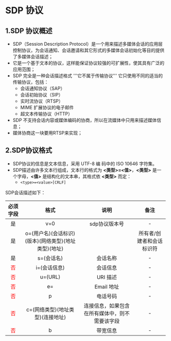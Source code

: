 # SDP 协议

## 1.SDP 协议概述

- SDP（Session Description Protocol）是一个用来描述多媒体会话的应用层控制协议，为会话通知、会话邀请和其它形式的多媒体会话初始化等目的提供了多媒体会话描述；
- 它是一个基于文本的协议，这样能保证协议较强的可扩展性，使其具有广泛的应用范围；
- SDP 完全是一种会话描述格式 '''它不属于传输协议''' 它只使用不同的适当的传输协议，包括：
  - 会话通知协议（SAP）
  - 会话初始协议（SIP）
  - 实时流协议（RTSP）
  - MIME 扩展协议的电子邮件
  - 超文本传输协议（HTTP）
- SDP 不支持会话内容或媒体编码的协商，所以在流媒体中只用来描述媒体信息；
- 媒体协商这一块要用RTSP来实现；

## 2.SDP协议格式

- SDP协议的信息是文本信息，采用 UTF-8 编 码中的 ISO 10646 字符集。
- SDP描述由许多文本行组成，文本行的格式为 **<类型>=<值>**，**<类型>** 是一个字母，**<值>** 是结构化的文本串，其格式依 **<类型>** 而定：
  - ```<type>=<value>[CRLF]```

SDP会话描述如下：

| 必须字段 | 格式 | 说明 | 备注 |
|:---:|:---:|:---:|:---:|
| 是 | v=0 | sdp协议版本号 | - |
| 是 | o=(用户名)(会话标识)(版本)(网络类型)(地址类型)(地址) |  | 所有者/创建者和会话标识符 |
| 是 | s=(会话名) | 会话名称 | - |
| <font color=#ff0000>否</font> | i=(会话信息) | 会话信息 | - |
| <font color=#ff0000>否</font> | u=(URL) | URI 描述 | - |
| <font color=#ff0000>否</font> | e= | Email 地址 | - |
| <font color=#ff0000>否</font> | p | 电话号码 | - |
| <font color=#ff0000>否</font> | c=(网络类型)(地址类型)(连接地址) | 连接信息，如果包含在所有媒体中，则不需要该字段 | - |
| <font color=#ff0000>否</font> | b | 带宽信息 | - |

